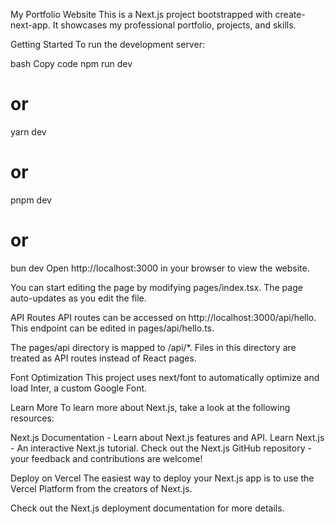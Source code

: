 My Portfolio Website
This is a Next.js project bootstrapped with create-next-app. It showcases my professional portfolio, projects, and skills.

Getting Started
To run the development server:

bash
Copy code
npm run dev

# or

yarn dev

# or

pnpm dev

# or

bun dev
Open http://localhost:3000 in your browser to view the website.

You can start editing the page by modifying pages/index.tsx. The page auto-updates as you edit the file.

API Routes
API routes can be accessed on http://localhost:3000/api/hello. This endpoint can be edited in pages/api/hello.ts.

The pages/api directory is mapped to /api/\*. Files in this directory are treated as API routes instead of React pages.

Font Optimization
This project uses next/font to automatically optimize and load Inter, a custom Google Font.

Learn More
To learn more about Next.js, take a look at the following resources:

Next.js Documentation - Learn about Next.js features and API.
Learn Next.js - An interactive Next.js tutorial.
Check out the Next.js GitHub repository - your feedback and contributions are welcome!

Deploy on Vercel
The easiest way to deploy your Next.js app is to use the Vercel Platform from the creators of Next.js.

Check out the Next.js deployment documentation for more details.
